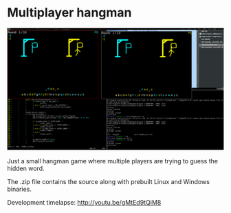 # Multiplayer hangman

![screenshot](screenshot.png)

Just a small hangman game where multiple players are trying to guess the hidden
word.

The .zip file contains the source along with prebuilt Linux and Windows
binaries.

Development timelapse: http://youtu.be/gMtEd9tQiM8
